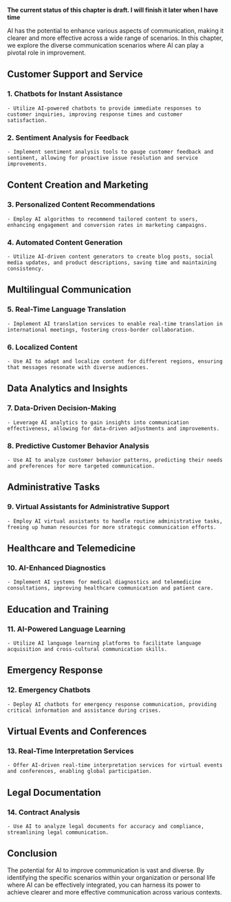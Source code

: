**The current status of this chapter is draft. I will finish it later when I have time**

AI has the potential to enhance various aspects of communication, making it clearer and more effective across a wide range of scenarios. In this chapter, we explore the diverse communication scenarios where AI can play a pivotal role in improvement.

Customer Support and Service
----------------------------

### 1. **Chatbots for Instant Assistance**

    - Utilize AI-powered chatbots to provide immediate responses to customer inquiries, improving response times and customer satisfaction.

### 2. **Sentiment Analysis for Feedback**

    - Implement sentiment analysis tools to gauge customer feedback and sentiment, allowing for proactive issue resolution and service improvements.

Content Creation and Marketing
------------------------------

### 3. **Personalized Content Recommendations**

    - Employ AI algorithms to recommend tailored content to users, enhancing engagement and conversion rates in marketing campaigns.

### 4. **Automated Content Generation**

    - Utilize AI-driven content generators to create blog posts, social media updates, and product descriptions, saving time and maintaining consistency.

Multilingual Communication
--------------------------

### 5. **Real-Time Language Translation**

    - Implement AI translation services to enable real-time translation in international meetings, fostering cross-border collaboration.

### 6. **Localized Content**

    - Use AI to adapt and localize content for different regions, ensuring that messages resonate with diverse audiences.

Data Analytics and Insights
---------------------------

### 7. **Data-Driven Decision-Making**

    - Leverage AI analytics to gain insights into communication effectiveness, allowing for data-driven adjustments and improvements.

### 8. **Predictive Customer Behavior Analysis**

    - Use AI to analyze customer behavior patterns, predicting their needs and preferences for more targeted communication.

Administrative Tasks
--------------------

### 9. **Virtual Assistants for Administrative Support**

    - Employ AI virtual assistants to handle routine administrative tasks, freeing up human resources for more strategic communication efforts.

Healthcare and Telemedicine
---------------------------

### 10. **AI-Enhanced Diagnostics**

    - Implement AI systems for medical diagnostics and telemedicine consultations, improving healthcare communication and patient care.

Education and Training
----------------------

### 11. **AI-Powered Language Learning**

    - Utilize AI language learning platforms to facilitate language acquisition and cross-cultural communication skills.

Emergency Response
------------------

### 12. **Emergency Chatbots**

    - Deploy AI chatbots for emergency response communication, providing critical information and assistance during crises.

Virtual Events and Conferences
------------------------------

### 13. **Real-Time Interpretation Services**

    - Offer AI-driven real-time interpretation services for virtual events and conferences, enabling global participation.

Legal Documentation
-------------------

### 14. **Contract Analysis**

    - Use AI to analyze legal documents for accuracy and compliance, streamlining legal communication.

Conclusion
----------

The potential for AI to improve communication is vast and diverse. By identifying the specific scenarios within your organization or personal life where AI can be effectively integrated, you can harness its power to achieve clearer and more effective communication across various contexts.
